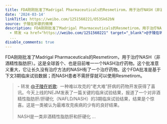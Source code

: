 ```yaml
---
title: FDA刚刚批准了Madrigal Pharmaceuticals的Resmetirom，用于治疗NASH（非酒精性脂肪肝）。这是全球首个、也是目前唯一一个NASH治疗药物。这个批准意义重大，它让...
date: '2024-03-14'
linkTitle: https://weibo.com/1251560221/O53Sk62bN
source: 子陵在听歌的微博
description: FDA刚刚批准了Madrigal Pharmaceuticals的Resmetirom，用于治疗NASH（非酒精性脂肪肝）。这是全球首个、也是目前唯一一个NASH治疗药物。这个批准意义重大，它让长久没有治疗方法的NASH有了一个治疗药物。这个FDA批准是基于下文3期临床试验数据；而NASH患者不需肝穿就可以使用Resmetirom。<br><blockquote>
  - 转发 <a href="https://weibo.com/1251560221" target="_blank">@子陵在听歌</a>: 一种难以攻克的“老大难”肝病的药物开发获得了喜讯。今天上线的NEJM发表了一篇关键的临床试验结果，报道了一个对非酒精性脂肪肝/肝硬化（NAFLD/NASH）的3期临床试验结果，结果是个惊喜。这是一类被认为最难攻克疾病的少有的良好结果。<br><br>NASH是一类非酒精性脂肪肝和肝硬化
  ...
disable_comments: true
---
```

FDA刚刚批准了Madrigal Pharmaceuticals的Resmetirom，用于治疗NASH（非酒精性脂肪肝）。这是全球首个、也是目前唯一一个NASH治疗药物。这个批准意义重大，它让长久没有治疗方法的NASH有了一个治疗药物。这个FDA批准是基于下文3期临床试验数据；而NASH患者不需肝穿就可以使用Resmetirom。<br><blockquote> - 转发 <a href="https://weibo.com/1251560221" target="_blank">@子陵在听歌</a>: 一种难以攻克的“老大难”肝病的药物开发获得了喜讯。今天上线的NEJM发表了一篇关键的临床试验结果，报道了一个对非酒精性脂肪肝/肝硬化（NAFLD/NASH）的3期临床试验结果，结果是个惊喜。这是一类被认为最难攻克疾病的少有的良好结果。<br><br>NASH是一类非酒精性脂肪肝和肝硬化 ...